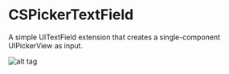 # CSPickerTextField
A simple UITextField extension that creates a single-component UIPickerView as input.

![alt tag](https://raw.github.com/newcseanc/CSPickerTextField/master/Assets/Demo.gif)
